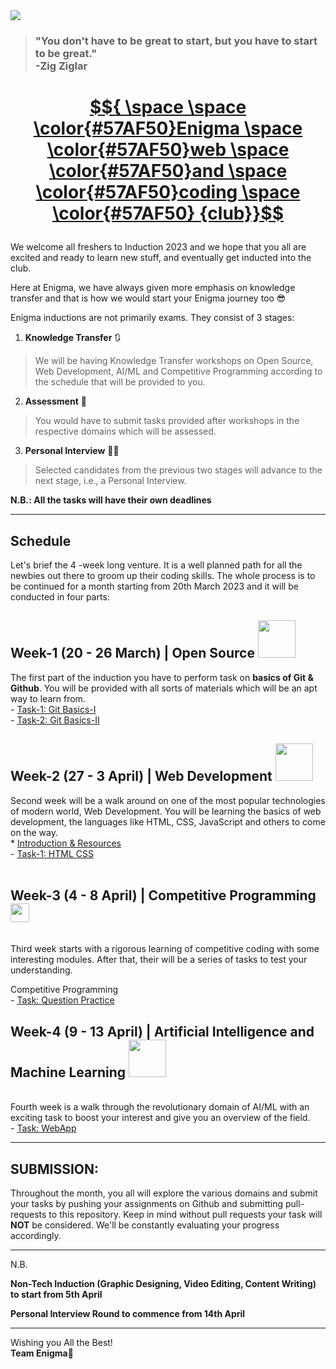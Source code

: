 <img src="./assets/banner.png">

>### "You don't have to be great to start, but you have to start to be great." <br> -Zig Ziglar


<h1>
<a target="_blank" href="https://enigmavssut.com/">

$${ \space   \space  \color{#57AF50}Enigma \space \color{#57AF50}web  \space \color{#57AF50}and  \space \color{#57AF50}coding  \space \color{#57AF50} {club}}$$



</a> 

</h1>
We welcome all freshers to Induction 2023 and we hope that you all are excited and ready to learn new stuff, and eventually get inducted into the club.



Here at Enigma, we have always given more emphasis on knowledge transfer and that is how we would start your Enigma journey too 😎

Enigma inductions are not primarily exams. They consist of 3 stages:

1. **Knowledge Transfer** 🔃
> We will be having Knowledge Transfer workshops on Open Source, Web Development, AI/ML and Competitive Programming according to the schedule that will be provided to you.


2. **Assessment** 🏹
> You would have to submit tasks provided after workshops in the respective domains which will be assessed.


3. **Personal Interview** 👨‍⚖️
> Selected candidates from the previous two stages will advance to the next stage, i.e., a Personal Interview.


__N.B.: All the tasks will have their own deadlines__

<hr>

## Schedule

Let's brief the 4 -week long venture. It is a well planned path for all the newbies out there to groom up their coding skills. The whole process is to be continued for a month starting from 20th March 2023 and it will be conducted in four parts:

## Week-1 (20 - 26 March) | Open Source <img src="./assets/octocat-github.gif" width="60">
The first part of the induction you have to perform task on **basics of Git & Github**. You will be provided with all sorts of materials which will be an apt way to learn from.<br>
    - [Task-1: Git Basics-I](./Open_Source/Task-1/)<br>
    - [Task-2: Git Basics-II](./Open_Source/Task-2/)
<br>
## Week-2 (27 - 3 April) | Web Development <img src="./assets/webdev.gif" width="60">
Second week will be a walk around on one of the most popular technologies of modern world, Web Development. You will be learning the basics of web development, the languages like HTML, CSS, JavaScript and others to come on the way.<br>
    * [Introduction & Resources](./Web%20Development)<br>
    - [Task-1: HTML CSS](./Web%20Development/Task-1)<br>
<br>

## Week-3 (4 - 8 April) | Competitive Programming <img src="./assets/maze.gif" width="30">
<br>
Third week starts with a rigorous learning of competitive coding with some interesting modules. After that, their will be a series of tasks to test your understanding.

Competitive Programming<br>
    - [Task: Question Practice](./competitive%20programming)
<br>
## Week-4 (9 - 13 April) | Artificial Intelligence and Machine Learning <img src="./assets/Ai.gif" width="60">
<br>
Fourth week is a walk through the revolutionary domain of AI/ML with an exciting task to boost your interest and give you an overview of the field.
  <br>
    - <a href="https://github.com/EnigmaVSSUT/Induction-2023/tree/main/AI">Task: WebApp</a><br>
<hr>

## SUBMISSION:
Throughout the month, you all will explore the various domains and submit your tasks by pushing your assignments on Github and submitting pull-requests to this repository. Keep in mind without pull requests your task will **NOT** be considered. We'll be constantly evaluating your progress accordingly.
<hr>
N.B.<br>

__Non-Tech Induction (Graphic Designing, Video Editing, Content Writing) to start from 5th April__

**Personal Interview Round to commence from 14th April**

<hr>

Wishing you All the Best! <br>
**Team Enigma**💚
